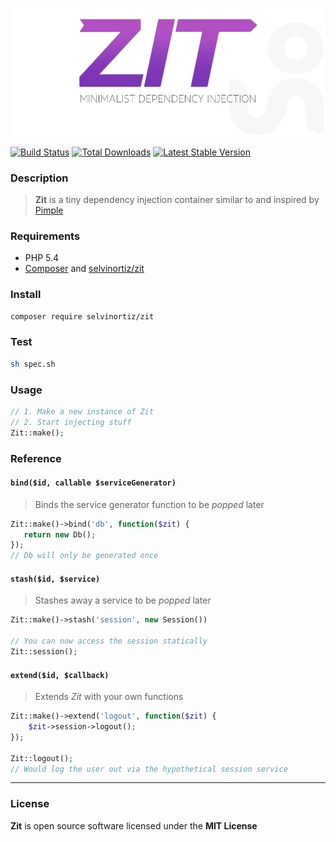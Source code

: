 ![Zit](Zit.png)

[![Build Status](https://travis-ci.org/selvinortiz/zit.png)](https://travis-ci.org/selvinortiz/zit)
[![Total Downloads](https://poser.pugx.org/selvinortiz/zit/d/total.png)](https://packagist.org/packages/selvinortiz/zit)
[![Latest Stable Version](https://poser.pugx.org/selvinortiz/zit/v/stable.png)](https://packagist.org/packages/selvinortiz/zit)

### Description
>**Zit** is a tiny dependency injection container similar to and inspired by [Pimple](https://github.com/fabpot/Pimple)

### Requirements
- PHP 5.4
- [Composer](http://getcomposer.org) and [selvinortiz/zit](https://packagist.org/packages/selvinortiz/zit)

### Install
```bash
composer require selvinortiz/zit
```

### Test
```bash
sh spec.sh
```

### Usage
```php
// 1. Make a new instance of Zit
// 2. Start injecting stuff
Zit::make();
```

### Reference

#### `bind($id, callable $serviceGenerator)`
> Binds the service generator function to be _popped_ later

```php
Zit::make()->bind('db', function($zit) {
   return new Db(); 
});
// Db will only be generated once
```

#### `stash($id, $service)`
> Stashes away a service to be _popped_ later

```php
Zit::make()->stash('session', new Session())

// You can now access the session statically
Zit::session();
```

#### `extend($id, $callback)`
> Extends _Zit_ with your own functions

```php
Zit::make()->extend('logout', function($zit) {
    $zit->session->logout();
});

Zit::logout();
// Would log the user out via the hypothetical session service
```

---

### License
**Zit** is open source software licensed under the **MIT License**
